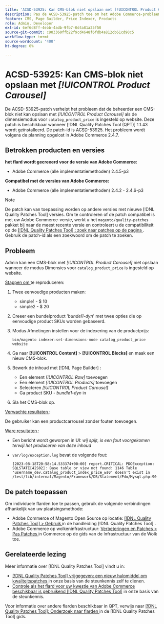 ```yaml
---
title: 'ACSD-53925: Kan CMS-blok niet opslaan met [!UICONTROL Product Carousel]'
description: Pas de ACSD-53925-patch toe om het Adobe Commerce-probleem op te lossen waarbij de beheerder een CMS-blok niet kan opslaan met Product Carousel wanneer de dimensiemodus voor catalog_product_price op de website is ingesteld.
feature: CMS, Page Builder, Price Indexer, Products
role: Admin, Developer
exl-id: 6ef6d8ff-4ebb-4adb-9fb7-0d4a81a25f50
source-git-commit: c903360ffb22f9cd4648f6fdb4a812cb61cd90c5
workflow-type: tm+mt
source-wordcount: '400'
ht-degree: 0%

---
```


# ACSD-53925: Kan CMS-blok niet opslaan met *[!UICONTROL Product Carousel]*

De ACSD-53925-patch verhelpt het probleem dat de beheerder een CMS-blok niet kan opslaan met *[!UICONTROL Product Carousel]* als de dimensiemodus voor `catalog_product_price` is ingesteld op website. Deze patch is beschikbaar wanneer [!DNL Quality Patches Tool (QPT)] 1.1.43 wordt geïnstalleerd. De patch-id is ACSD-53925. Het probleem wordt volgens de planning opgelost in Adobe Commerce 2.4.7.

## Betrokken producten en versies

**het flard wordt gecreeerd voor de versie van Adobe Commerce:**

* Adobe Commerce (alle implementatiemethoden) 2.4.5-p3

**Compatibel met de versies van Adobe Commerce:**

* Adobe Commerce (alle implementatiemethoden) 2.4.2 - 2.4.6-p3

>[!NOTE]
>
>De patch kan van toepassing worden op andere versies met nieuwe [!DNL Quality Patches Tool] versies. Om te controleren of de patch compatibel is met uw Adobe Commerce-versie, werkt u het `magento/quality-patches` -pakket bij naar de meest recente versie en controleert u de compatibiliteit op de [[!DNL Quality Patches Tool] : zoek naar patches op de pagina ](https://experienceleague.adobe.com/tools/commerce-quality-patches/index.html?lang=nl-NL) . Gebruik de patch-id als een zoekwoord om de patch te zoeken.

## Probleem

Admin kan een CMS-blok met *[!UICONTROL Product Carousel]* niet opslaan wanneer de modus Dimensies voor `catalog_product_price` is ingesteld op website.

<u> Stappen om </u> te reproduceren:

1. Twee eenvoudige producten maken:
   * simple1 - $ 10
   * simple2 - $ 20
1. Creeer een bundelproduct &#39;*bundel1-dyn*&#39; met twee opties die op eenvoudige product SKUs worden gebaseerd.
1. Modus Afmetingen instellen voor de indexering van de productprijs:

   `bin/magento indexer:set-dimensions-mode catalog_product_price website`

1. Ga naar **[!UICONTROL Content]** > **[!UICONTROL Blocks]** en maak een nieuw CMS-blok.
1. Bewerk de inhoud met [!DNL Page Builder] :
   * Een element *[!UICONTROL Row]* toevoegen
   * Een element *[!UICONTROL Products]* toevoegen
   * Selecteren *[!UICONTROL Product Carousel]*
   * Ga product SKU - *bundle1-dyn* in
1. Sla het CMS-blok op.

<u> Verwachte resultaten </u>:

De gebruiker kan een productcarrousel zonder fouten toevoegen.

<u> Ware resultaten </u>:

* Een bericht wordt geworpen in UI: *wij spijt, is een fout voorgekomen terwijl het produceren van deze inhoud*
* `var/log/exception.log` bevat de volgende fout:

  ```
  [2023-08-18T20:58:14.533374+00:00] report.CRITICAL: PDOException: SQLSTATE[42S02]: Base table or view not found: 1146 Table 'username_dev.catalog_product_index_price_ws0' doesn't exist in /test/lib/internal/Magento/Framework/DB/Statement/Pdo/Mysql.php:90
  ```

## De patch toepassen

Om individuele flarden toe te passen, gebruik de volgende verbindingen afhankelijk van uw plaatsingsmethode:

* Adobe Commerce of Magento Open Source op locatie: [[!DNL Quality Patches Tool]  > Gebruik ](https://experienceleague.adobe.com/docs/commerce-operations/tools/quality-patches-tool/usage.html?lang=nl-NL) in de handleiding [!DNL Quality Patches Tool] .
* Adobe Commerce op wolkeninfrastructuur: [ Verbeteringen en Patches > Pas Patches ](https://experienceleague.adobe.com/docs/commerce-cloud-service/user-guide/develop/upgrade/apply-patches.html?lang=nl-NL) in Commerce op de gids van de Infrastructuur van de Wolk toe.

## Gerelateerde lezing

Meer informatie over [!DNL Quality Patches Tool] vindt u in:

* [[!DNL Quality Patches Tool]  vrijgegeven: een nieuw hulpmiddel om kwaliteitspatches ](/help/announcements/adobe-commerce-announcements/magento-quality-patches-released-new-tool-to-self-serve-quality-patches.md) in onze basis van de steunkennis zelf te dienen.
* [ Controle als het flard voor uw kwestie van Adobe Commerce beschikbaar is gebruikend  [!DNL Quality Patches Tool]](/help/support-tools/patches-available-in-qpt-tool/check-patch-for-magento-issue-with-magento-quality-patches.md) in onze basis van de steunkennis.

Voor informatie over andere flarden beschikbaar in QPT, verwijs naar [[!DNL Quality Patches Tool]: Onderzoek naar flarden ](https://experienceleague.adobe.com/tools/commerce-quality-patches/index.html?lang=nl-NL) in de [!DNL Quality Patches Tool] gids.
